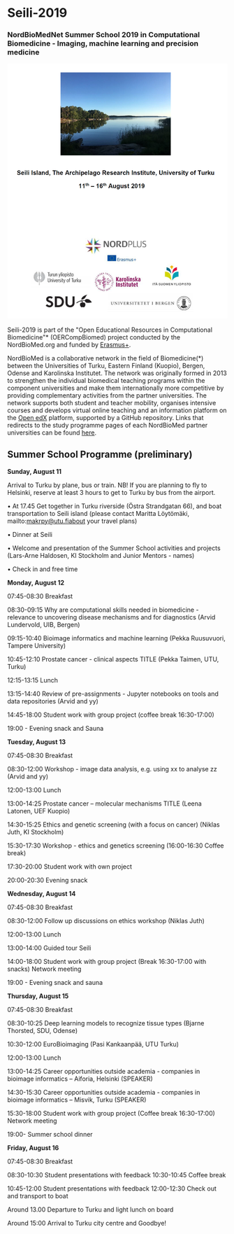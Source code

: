 # Seili-2019
### NordBioMedNet Summer School 2019 in Computational Biomedicine - Imaging, machine learning and precision medicine

![Seili-2019 image](./assets/seili_2019.png)

Seili-2019 is part of the "Open Educational Resources in Computational Biomedicine"* (OERCompBiomed) project conducted by the NordBioMed.org and funded by [Erasmus+](http://ec.europa.eu/programmes/erasmus-plus/projects/eplus-project-details/#project/bc4e0bdb-aa64-4d5c-a7f2-26d68ec36647).

NordBioMed is a collaborative network in the field of Biomedicine(*) between the Universities of Turku, Eastern Finland (Kuopio), Bergen, Odense and Karolinska Institutet. The network was originally formed in 2013 to strengthen the individual biomedical teaching programs within the component universities and make them internationally more competitive by providing complementary activities from the partner universities. The network supports both student and teacher mobility, organises intensive courses and develops virtual online teaching and an information platform on the [Open edX](https://open.edx.org/) platform, supported by a GitHub repository.
Links that redirects to the study programme pages of each NordBioMed partner universities can be found [here](https://nordbiomed.org).



## Summer School Programme (preliminary)

**Sunday, August 11**

Arrival to Turku by plane, bus or train. NB! If you are planning to fly to Helsinki, reserve at least 3 hours to get to Turku by bus from the airport.

•	At 17.45	Get together in Turku riverside (Östra Strandgatan 66), and boat transportation to Seili island (please contact Maritta Löytömäki, mailto:makrpy@utu.fiabout your travel plans)

•	Dinner at Seili

•	Welcome and presentation of the Summer School activities and projects (Lars-Arne Haldosen, KI Stockholm and Junior Mentors - names)

•	Check in and free time

**Monday, August 12**

07:45-08:30	Breakfast

08:30-09:15	Why are computational skills needed in biomedicine - relevance to uncovering disease mechanisms and for diagnostics (Arvid Lundervold, UIB, Bergen)

09:15-10:40	Bioimage informatics and machine learning (Pekka Ruusuvuori, Tampere University)

10:45-12:10	Prostate cancer - clinical aspects TITLE (Pekka Taimen, UTU, Turku)

12:15-13:15	Lunch

13:15-14:40	Review of pre-assignments - Jupyter notebooks on tools and data repositories (Arvid and yy)

14:45-18:00	Student work with group project (coffee break 16:30-17:00)

19:00 -	Evening snack and Sauna

**Tuesday, August 13**

07:45-08:30	Breakfast

08:30-12:00	Workshop - image data analysis, e.g. using xx to analyse zz (Arvid and yy)

12:00-13:00	Lunch

13:00-14:25	Prostate cancer – molecular mechanisms TITLE (Leena Latonen, UEF Kuopio)

14:30-15:25	Ethics and genetic screening (with a focus on cancer) (Niklas Juth, KI Stockholm)

15:30-17:30	Workshop - ethics and genetics screening (16:00-16:30 Coffee break)

17:30-20:00	Student work with own project

20:00-20:30	Evening snack

**Wednesday, August 14**

07:45-08:30	Breakfast

08:30-12:00	Follow up discussions on ethics workshop (Niklas Juth)

12:00-13:00	Lunch

13:00-14:00	Guided tour Seili

14:00-18:00	Student work with group project (Break 16:30-17:00 with snacks) Network meeting

19:00 -	Evening snack and sauna

**Thursday, August 15**

07:45-08:30	Breakfast

08:30-10:25	Deep learning models to recognize tissue types (Bjarne Thorsted, SDU, Odense)

10:30-12:00	EuroBioimaging (Pasi Kankaanpää, UTU Turku)

12:00-13:00	Lunch

13:00-14:25	Career opportunities outside academia - companies in bioimage informatics – Aiforia, Helsinki (SPEAKER)

14:30-15:30	Career opportunities outside academia - companies in bioimage informatics – Misvik, Turku (SPEAKER)

15:30-18:00	Student work with group project (Coffee break 16:30-17:00) Network meeting

19:00-	Summer school dinner

**Friday, August 16**

07:45-08:30	Breakfast

08:30-10:30	Student presentations with feedback 10:30-10:45	Coffee break

10:45-12:00	Student presentations with feedback 12:00-12:30	Check out and transport to boat

Around 13.00 Departure to Turku and light lunch on board

Around 15:00 Arrival to Turku city centre and Goodbye!

